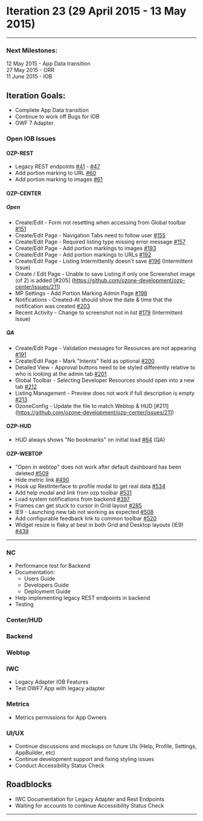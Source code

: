 # Iteration 23 (29 April 2015 - 13 May 2015)

*** 
### Next Milestones:
12 May 2015 - App Data transition
<br>27 May 2015 - ORR
<br>11 June 2015 - IOB

## Iteration Goals:
* Complete App Data transition
* Continue to work off Bugs for IOB
* OWF 7 Adapter

### Open IOB Issues

#### OZP-REST
* Legacy REST endpoints [#41](https://github.com/ozone-development/ozp-rest/issues/41) - [#47](https://github.com/ozone-development/ozp-rest/issues/47)
* Add portion marking to URL [#60](https://github.com/ozone-development/ozp-rest/issues/60)
* Add portion marking to images [#61](https://github.com/ozone-development/ozp-rest/issues/61)

#### OZP-CENTER
##### Open
* Create/Edit - Form not resetting when accessing from Global toolbar [#151](https://github.com/ozone-development/ozp-center/issues/151)
* Create/Edit Page - Navigation Tabs need to follow user [#155](https://github.com/ozone-development/ozp-center/issues/155)
* Create/Edit Page - Required listing type missing error message [#157](https://github.com/ozone-development/ozp-center/issues/157)
* Create/Edit Page - Add portion markings to images [#193](https://github.com/ozone-development/ozp-center/issues/193)
* Create/Edit Page - Add portion markings to URLs [#192](https://github.com/ozone-development/ozp-center/issues/192)
* Create/Edit Page - Listing Intermittently doesn't save [#196](https://github.com/ozone-development/ozp-center/issues/196) (Intermittent Issue)
* Create / Edit Page - Unable to save Listing if only one Screenshot image (of 2) is added [#205] (https://github.com/ozone-development/ozp-center/issues/211)
* MP Settings - Add Portion Marking Admin Page [#198](https://github.com/ozone-development/ozp-center/issues/198)
* Notifications - Created-At should show the date & time that the notification was created [#203](https://github.com/ozone-development/ozp-center/issues/203)
* Recent Activity - Change to screenshot not in list [#179](https://github.com/ozone-development/ozp-center/issues/179) (Intermittent Issue)

##### QA
* Create/Edit Page - Validation messages for Resources are not appearing [#191](https://github.com/ozone-development/ozp-center/issues/191)
* Create/Edit Page - Mark "Intents" field as optional [#200](https://github.com/ozone-development/ozp-center/issues/200)
* Detailed View - Approval buttons need to be styled differently relative to who is looking at the admin tab [#201](https://github.com/ozone-development/ozp-center/issues/201)
* Global Toolbar - Selecting Developer Resources should open into a new tab [#212](https://github.com/ozone-development/ozp-center/issues/212)
* Listing Management - Preview does not work if full description is empty [#213](https://github.com/ozone-development/ozp-center/issues/196)
* OzoneConfig - Update the file to match Webtop & HUD [#211] (https://github.com/ozone-development/ozp-center/issues/211)



#### OZP-HUD
* HUD always shows "No bookmarks" on initial load [#64](https://github.com/ozone-development/ozp-hud/issues/64) (QA)


#### OZP-WEBTOP
* "Open in webtop" does not work after default dashboard has been deleted [#509](https://github.com/ozone-development/ozp-webtop/issues/509)
* Hide metric link [#490](https://github.com/ozone-development/ozp-webtop/issues/490)
* Hook up RestInterface to profile modal to get real data [#534](https://github.com/ozone-development/ozp-webtop/issues/534)
* Add help modal and link from ozp toolbar [#531](https://github.com/ozone-development/ozp-webtop/issues/531)
* Load system notifications from backend [#397](https://github.com/ozone-development/ozp-webtop/issues/397)
* Frames can get stuck to cursor in Grid layout [#285](https://github.com/ozone-development/ozp-webtop/issues/285)
* IE9 - Launching new tab not working as expected [#508](https://github.com/ozone-development/ozp-webtop/issues/508)
* Add configurable feedback link to common toolbar [#520](https://github.com/ozone-development/ozp-webtop/issues/520)
* Widget resize is flaky at best in both Grid and Desktop layouts (IE9) [#439](https://github.com/ozone-development/ozp-webtop/issues/439)


***


### NC 
* Performance test for Backend
* Documentation:
  * Users Guide
  * Developers Guide
  * Deployment Guide
* Help implementing legacy REST endpoints in backend
* Testing

### Center/HUD


### Backend

### Webtop

### IWC
* Legacy Adapter IOB Features
* Test OWF7 App with legacy adapter 

### Metrics
* Metrics permissions for App Owners

### UI/UX
* Continue discussions and mockups on future UIs (Help, Profile, Settings, AppBuilder, etc)
* Continue development support and fixing styling issues
* Conduct Accessibility Status Check

## Roadblocks
* IWC Documentation for Legacy Adapter and Rest Endpoints
* Waiting for accounts to continue Accessibility Status Check

***